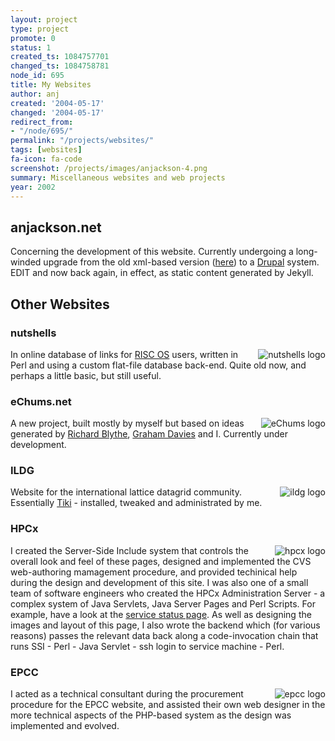 ```yaml
---
layout: project
type: project
promote: 0
status: 1
created_ts: 1084757701
changed_ts: 1084758781
node_id: 695
title: My Websites
author: anj
created: '2004-05-17'
changed: '2004-05-17'
redirect_from:
- "/node/695/"
permalink: "/projects/websites/"
tags: [websites]
fa-icon: fa-code
screenshot: /projects/images/anjackson-4.png
summary: Miscellaneous websites and web projects
year: 2002
---
```


anjackson.net
-------------

Concerning the development of this website.  Currently undergoing a long-winded upgrade from the old xml-based version (<a href="http://anjackson.net/old-site/public_html/">here</a>) to a <a href="http://www.drupal.org/">Drupal</a> system. EDIT and now back again, in effect, as static content generated by Jekyll.


Other Websites
--------------


### nutshells ###

<a href="http://nutshells.anjackson.net/"><img src="{{ site.baseurl }}/assets/logos/n-logo-sml.png" alt="nutshells logo" align="right"></a>
In online database of links for <a href="http://www.riscos.com/">RISC OS</a> users, written in Perl and using a custom flat-file database back-end.  Quite old now, and perhaps a little basic, but still useful.


### eChums.net ###

<a href="http://web.archive.org/web/20031125212018/http://echums.net/"><img src="{{ site.baseurl }}/assets/logos/echums-logo-sml.png" alt="eChums logo" align="right"></a>
A new project, built mostly by myself but based on ideas generated by <a href="http://www.rab.org.uk">Richard Blythe</a>, <a href="http://www.grahamdavies.org">Graham Davies</a> and I.  Currently under development.


### ILDG ###

<a href="http://web.archive.org/web/20031003075231/http://www.lqcd.org/ildg/tiki-index.php"><img src="{{ site.baseurl }}/assets/logos/ildg-logo-sml.png" alt="ildg logo" align="right"></a>
Website for the international lattice datagrid community.
Essentially <a href="http://tikiwiki.sourceforge.net/">Tiki</a> - installed, tweaked and administrated by me.


### HPCx ###

<a href="http://web.archive.org/web/20030213042402/http://www.hpcx.ac.uk/"><img src="{{ site.baseurl }}/assets/logos/hpcx-logo-sml.png" alt="hpcx logo" align="right"></a>
I created the Server-Side Include system that controls the overall look and feel of these pages, designed and implemented the CVS web-authoring mamagement procedure, and provided techinical help during the design and development of this site.  I was also one of a small
team of software engineers who created the HPCx Administration Server - a complex system of Java Servlets, Java Server Pages and Perl Scripts.  For example, have a look at the <a href="http://web.archive.org/web/20030205015208/http://www.hpcx.ac.uk/services/status/">service status page</a>. As well as designing the images and layout of this page,  I also wrote the backend which (for various reasons) passes the relevant data back along a code-invocation chain that runs SSI - Perl - Java Servlet - ssh login to service machine - Perl.

### EPCC ###

<a href="http://web.archive.org/web/20030213073448/http://epcc.ed.ac.uk/"><img src="{{ site.baseurl }}/assets/logos/epcc-logo-sml.png" alt="epcc logo" align="right"></a>
I acted as a technical consultant during the procurement procedure for the EPCC website, and assisted their own web designer in the more technical aspects of the PHP-based system as the design was implemented and evolved.
